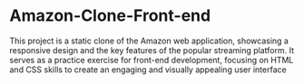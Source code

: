 # Amazon-Clone-Front-end
This project is a static clone of the Amazon web application, showcasing a responsive design and the key features of the popular streaming platform. It serves as a practice exercise for front-end development, focusing on HTML and CSS skills to create an engaging and visually appealing user interface
